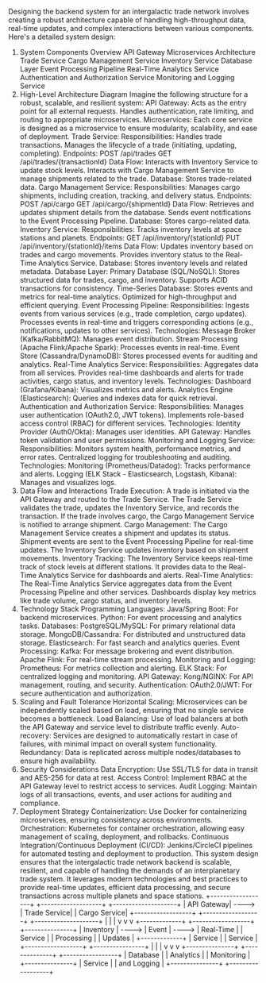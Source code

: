 Designing the backend system for an intergalactic trade network involves creating a robust architecture capable of handling high-throughput data, real-time updates, and complex interactions between various components. Here's a detailed system design:
1. System Components Overview
API Gateway
Microservices Architecture
Trade Service
Cargo Management Service
Inventory Service
Database Layer
Event Processing Pipeline
Real-Time Analytics Service
Authentication and Authorization Service
Monitoring and Logging Service
2. High-Level Architecture Diagram
Imagine the following structure for a robust, scalable, and resilient system:
API Gateway:
Acts as the entry point for all external requests.
Handles authentication, rate limiting, and routing to appropriate microservices.
Microservices:
Each core service is designed as a microservice to ensure modularity, scalability, and ease of deployment.
Trade Service:
Responsibilities:
Handles trade transactions.
Manages the lifecycle of a trade (initiating, updating, completing).
Endpoints:
POST /api/trades
GET /api/trades/{transactionId}
Data Flow:
Interacts with Inventory Service to update stock levels.
Interacts with Cargo Management Service to manage shipments related to the trade.
Database: Stores trade-related data.
Cargo Management Service:
Responsibilities:
Manages cargo shipments, including creation, tracking, and delivery status.
Endpoints:
POST /api/cargo
GET /api/cargo/{shipmentId}
Data Flow:
Retrieves and updates shipment details from the database.
Sends event notifications to the Event Processing Pipeline.
Database: Stores cargo-related data.
Inventory Service:
Responsibilities:
Tracks inventory levels at space stations and planets.
Endpoints:
GET /api/inventory/{stationId}
PUT /api/inventory/{stationId}/items
Data Flow:
Updates inventory based on trades and cargo movements.
Provides inventory status to the Real-Time Analytics Service.
Database: Stores inventory levels and related metadata.
Database Layer:
Primary Database (SQL/NoSQL):
Stores structured data for trades, cargo, and inventory.
Supports ACID transactions for consistency.
Time-Series Database:
Stores events and metrics for real-time analytics.
Optimized for high-throughput and efficient querying.
Event Processing Pipeline:
Responsibilities:
Ingests events from various services (e.g., trade completion, cargo updates).
Processes events in real-time and triggers corresponding actions (e.g., notifications, updates to other services).
Technologies:
Message Broker (Kafka/RabbitMQ): Manages event distribution.
Stream Processing (Apache Flink/Apache Spark): Processes events in real-time.
Event Store (Cassandra/DynamoDB): Stores processed events for auditing and analytics.
Real-Time Analytics Service:
Responsibilities:
Aggregates data from all services.
Provides real-time dashboards and alerts for trade activities, cargo status, and inventory levels.
Technologies:
Dashboard (Grafana/Kibana): Visualizes metrics and alerts.
Analytics Engine (Elasticsearch): Queries and indexes data for quick retrieval.
Authentication and Authorization Service:
Responsibilities:
Manages user authentication (OAuth2.0, JWT tokens).
Implements role-based access control (RBAC) for different services.
Technologies:
Identity Provider (Auth0/Okta): Manages user identities.
API Gateway: Handles token validation and user permissions.
Monitoring and Logging Service:
Responsibilities:
Monitors system health, performance metrics, and error rates.
Centralized logging for troubleshooting and auditing.
Technologies:
Monitoring (Prometheus/Datadog): Tracks performance and alerts.
Logging (ELK Stack - Elasticsearch, Logstash, Kibana): Manages and visualizes logs.
3. Data Flow and Interactions
Trade Execution:
A trade is initiated via the API Gateway and routed to the Trade Service.
The Trade Service validates the trade, updates the Inventory Service, and records the transaction.
If the trade involves cargo, the Cargo Management Service is notified to arrange shipment.
Cargo Management:
The Cargo Management Service creates a shipment and updates its status.
Shipment events are sent to the Event Processing Pipeline for real-time updates.
The Inventory Service updates inventory based on shipment movements.
Inventory Tracking:
The Inventory Service keeps real-time track of stock levels at different stations.
It provides data to the Real-Time Analytics Service for dashboards and alerts.
Real-Time Analytics:
The Real-Time Analytics Service aggregates data from the Event Processing Pipeline and other services.
Dashboards display key metrics like trade volume, cargo status, and inventory levels.
4. Technology Stack
Programming Languages:
Java/Spring Boot: For backend microservices.
Python: For event processing and analytics tasks.
Databases:
PostgreSQL/MySQL: For primary relational data storage.
MongoDB/Cassandra: For distributed and unstructured data storage.
Elasticsearch: For fast search and analytics queries.
Event Processing:
Kafka: For message brokering and event distribution.
Apache Flink: For real-time stream processing.
Monitoring and Logging:
Prometheus: For metrics collection and alerting.
ELK Stack: For centralized logging and monitoring.
API Gateway:
Kong/NGINX: For API management, routing, and security.
Authentication:
OAuth2.0/JWT: For secure authentication and authorization.
5. Scaling and Fault Tolerance
Horizontal Scaling:
Microservices can be independently scaled based on load, ensuring that no single service becomes a bottleneck.
Load Balancing:
Use of load balancers at both the API Gateway and service level to distribute traffic evenly.
Auto-recovery:
Services are designed to automatically restart in case of failures, with minimal impact on overall system functionality.
Redundancy:
Data is replicated across multiple nodes/databases to ensure high availability.
6. Security Considerations
Data Encryption:
Use SSL/TLS for data in transit and AES-256 for data at rest.
Access Control:
Implement RBAC at the API Gateway level to restrict access to services.
Audit Logging:
Maintain logs of all transactions, events, and user actions for auditing and compliance.
7. Deployment Strategy
Containerization:
Use Docker for containerizing microservices, ensuring consistency across environments.
Orchestration:
Kubernetes for container orchestration, allowing easy management of scaling, deployment, and rollbacks.
Continuous Integration/Continuous Deployment (CI/CD):
Jenkins/CircleCI pipelines for automated testing and deployment to production.
This system design ensures that the intergalactic trade network backend is scalable, resilient, and capable of handling the demands of an interplanetary trade system. It leverages modern technologies and best practices to provide real-time updates, efficient data processing, and secure transactions across multiple planets and space stations.
    +------------------+       +-------------------+       +--------------------+
    |  API Gateway| ----> |  Trade Service|        |  Cargo Service|
    +------------------+       +------------------+        +--------------------+
                |                              |                                   |
                v                             v                                  v
    +-------------+          +------------------+            +---------------+
    | Inventory  |   ----> | Event            | ---->     | Real-Time  |
    | Service     |           | Processing   |             | Updates     |
    +-------------+           | Service         |             | Service      |
                                  +------------------+           +----------------+
           |                                 |                                     |
           v                                v                                    v
    +---------------+            +--------------+             +-----------------+
     | Database  |              | Analytics  |              | Monitoring   |
    +---------------+             | Service     |             | and Logging |
                                      +---------------+            +------------------+

